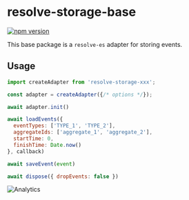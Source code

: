 # **resolve-storage-base**
[![npm version](https://badge.fury.io/js/resolve-storage-base.svg)](https://badge.fury.io/js/resolve-storage-base)

This base package is a `resolve-es` adapter for storing events.

## Usage

```js
import createAdapter from 'resolve-storage-xxx';

const adapter = createAdapter({/* options */});

await adapter.init()

await loadEvents({ 
  eventTypes: ['TYPE_1', 'TYPE_2'],
  aggregateIds: ['aggregate_1', 'aggregate_2'],
  startTime: 0,
  finishTime: Date.now()
}, callback)

await saveEvent(event)

await dispose({ dropEvents: false })
```

![Analytics](https://ga-beacon.appspot.com/UA-118635726-1/packages-resolve-storage-base-readme?pixel)
